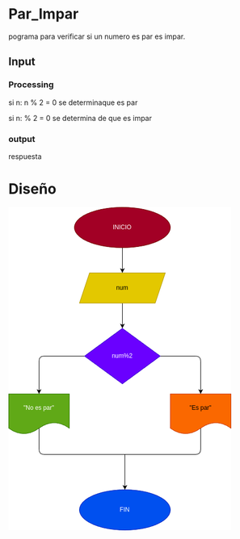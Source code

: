 # Par_Impar 
pograma para verificar si un numero es par es impar.

## Input
### Processing 
si n: n % 2 = 0 se determinaque es par 

si n: % 2 = 0 se determina  de que es impar  

### output
respuesta 
# Diseño 
![Digrama de flujo](diagrama.png "diagrama de flujo")